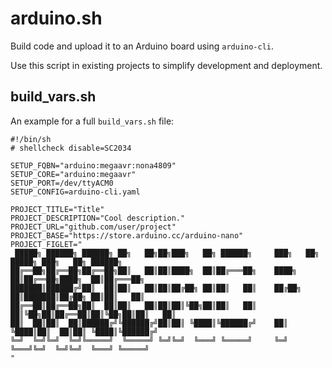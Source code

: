 # arduino.sh

Build code and upload it to an Arduino board using `arduino-cli`.

Use this script in existing projects to simplify development and deployment.


## build_vars.sh

An example for a full `build_vars.sh` file:

```
#!/bin/sh
# shellcheck disable=SC2034

SETUP_FQBN="arduino:megaavr:nona4809"
SETUP_CORE="arduino:megaavr"
SETUP_PORT=/dev/ttyACM0
SETUP_CONFIG=arduino-cli.yaml

PROJECT_TITLE="Title"
PROJECT_DESCRIPTION="Cool description."
PROJECT_URL="github.com/user/project"
PROJECT_BASE="https://store.arduino.cc/arduino-nano"
PROJECT_FIGLET="
 █████╗ ██████╗ ██████╗ ██╗   ██╗██╗███╗   ██╗ ██████╗     ███╗   ██╗ █████╗ ███╗   ██╗ ██████╗
██╔══██╗██╔══██╗██╔══██╗██║   ██║██║████╗  ██║██╔═══██╗    ████╗  ██║██╔══██╗████╗  ██║██╔═══██╗
███████║██████╔╝██║  ██║██║   ██║██║██╔██╗ ██║██║   ██║    ██╔██╗ ██║███████║██╔██╗ ██║██║   ██║
██╔══██║██╔══██╗██║  ██║██║   ██║██║██║╚██╗██║██║   ██║    ██║╚██╗██║██╔══██║██║╚██╗██║██║   ██║
██║  ██║██║  ██║██████╔╝╚██████╔╝██║██║ ╚████║╚██████╔╝    ██║ ╚████║██║  ██║██║ ╚████║╚██████╔╝
╚═╝  ╚═╝╚═╝  ╚═╝╚═════╝  ╚═════╝ ╚═╝╚═╝  ╚═══╝ ╚═════╝     ╚═╝  ╚═══╝╚═╝  ╚═╝╚═╝  ╚═══╝ ╚═════╝
"
```
